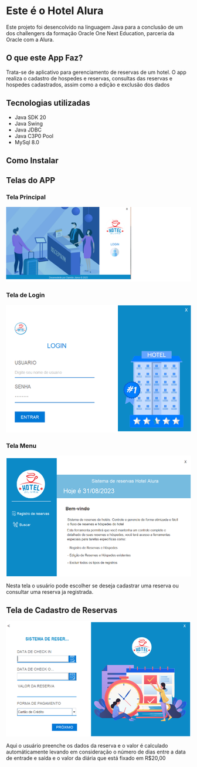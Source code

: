 <h1> Este é o Hotel Alura</h1>
<p> Este projeto foi desencolvido na linguagem Java para a conclusão de um dos challengers da formação Oracle One Next Education, parceria da Oracle com a Alura.</p>

<h2>O que este App Faz?</h2>
<p>Trata-se de aplicativo para gerenciamento de reservas de um hotel. O app realiza o cadastro de hospedes e reservas, consultas das reservas e hospedes cadastrados, assim como a edição e exclusão dos dados</p>

<h2>Tecnologias utilizadas</h2>
<ul>
 <li>Java SDK 20</li>
 <li>Java Swing</li>
 <li>Java JDBC</li>
 <li>Java C3P0 Pool</li>
 <li>MySql 8.0</li>
</ul>

<h2>Como Instalar</h2>

<h2>Telas do APP</h2>

<h3>Tela Principal</h3>
<img src="img_hotel/tela_principal.png">

<h3>Tela de Login</h3>
<img src="img_hotel/tele_login.png">

<h3>Tela Menu</h3>
<img src="img_hotel/tela_menu_usuario.png">
<p>Nesta tela o usuário pode escolher se deseja cadastrar uma reserva ou consultar uma reserva ja registrada.</p>

<h2>Tela de Cadastro de Reservas</h2>
<img src="img_hotel/tela_reservas1.png">
<p>Aqui o usuário preenche os dados da reserva e o valor é calculado automáticamente levando em consideração o número de dias entre a data de entrade e saída e o valor da diária que está fixado em R$20,00</p>





 
